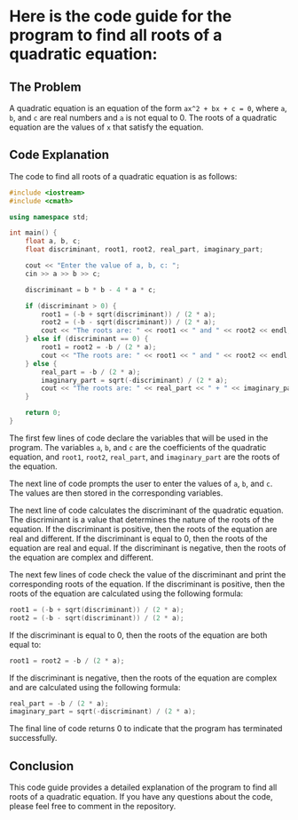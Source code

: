 # Here is the code guide for the program to find all roots of a quadratic equation:

## The Problem

A quadratic equation is an equation of the form `ax^2 + bx + c = 0`, where `a`, `b`, and `c` are real numbers and `a` is not equal to 0. The roots of a quadratic equation are the values of `x` that satisfy the equation.

## Code Explanation

The code to find all roots of a quadratic equation is as follows:

```c++
#include <iostream>
#include <cmath>

using namespace std;

int main() {
    float a, b, c;
    float discriminant, root1, root2, real_part, imaginary_part;

    cout << "Enter the value of a, b, c: ";
    cin >> a >> b >> c;

    discriminant = b * b - 4 * a * c;

    if (discriminant > 0) {
        root1 = (-b + sqrt(discriminant)) / (2 * a);
        root2 = (-b - sqrt(discriminant)) / (2 * a);
        cout << "The roots are: " << root1 << " and " << root2 << endl;
    } else if (discriminant == 0) {
        root1 = root2 = -b / (2 * a);
        cout << "The roots are: " << root1 << " and " << root2 << endl;
    } else {
        real_part = -b / (2 * a);
        imaginary_part = sqrt(-discriminant) / (2 * a);
        cout << "The roots are: " << real_part << " + " << imaginary_part << "i and " << real_part << " - " << imaginary_part << "i" << endl;
    }

    return 0;
}
```

The first few lines of code declare the variables that will be used in the program. The variables `a`, `b`, and `c` are the coefficients of the quadratic equation, and `root1`, `root2`, `real_part`, and `imaginary_part` are the roots of the equation.

The next line of code prompts the user to enter the values of `a`, `b`, and `c`. The values are then stored in the corresponding variables.

The next line of code calculates the discriminant of the quadratic equation. The discriminant is a value that determines the nature of the roots of the equation. If the discriminant is positive, then the roots of the equation are real and different. If the discriminant is equal to 0, then the roots of the equation are real and equal. If the discriminant is negative, then the roots of the equation are complex and different.

The next few lines of code check the value of the discriminant and print the corresponding roots of the equation. If the discriminant is positive, then the roots of the equation are calculated using the following formula:

```c++
root1 = (-b + sqrt(discriminant)) / (2 * a);
root2 = (-b - sqrt(discriminant)) / (2 * a);
```

If the discriminant is equal to 0, then the roots of the equation are both equal to:

```c++
root1 = root2 = -b / (2 * a);
```

If the discriminant is negative, then the roots of the equation are complex and are calculated using the following formula:

```c++
real_part = -b / (2 * a);
imaginary_part = sqrt(-discriminant) / (2 * a);
```

The final line of code returns 0 to indicate that the program has terminated successfully.

## Conclusion

This code guide provides a detailed explanation of the program to find all roots of a quadratic equation. If you have any questions about the code, please feel free to comment in the repository.
